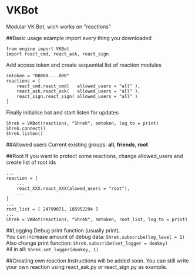 # VKBot
Modular VK Bot, wich works on "reactions"

##Basic usage example
import every thing you downloaded
```
from engine import VKBot
import react_cmd, react_ask, react_sign
```
Add access token and create sequential list of reaction modules
```
smtoken = "00000....000"
reactions = [
    react_cmd.react_cmd(   allowed_users = "all" ),
    react_ask.react_ask(   allowed_users = "all" ),
    react_sign.react_sign( allowed_users = "all" )
]
```
Finally initialise bot and start listen for updates
```
Shrek = VKBot(reactions, "Shrek", smtoken, log_to = print)
Shrek.connect()
Shrek.listen()
```

##Allowed users
Current existing groups: **all**, **friends**, **root**

##Root
If you want to protect some reactions, change allowed_users and create list of root ids
```
...
reaction = [
    ...
    react_XXX.react_XXX(alowed_users = "root"),
    ...
]
...
root_list = [ 24799071, 185952294 ]
...
Shrek = VKBot(reactions, "Shrek", smtoken, root_list, log_to = print)
```

##Logging
Debug print function (usually print).  
You can increase amount of debug data: `Shrek.subscribe(log_level = 1)`  
Also change print function: `Shrek.subscribe(set_logger = donkey)`  
All in all: `Shrek.set_logger(donkey, 1)`

##Creating own reaction
Instructions will be added soon. You can still write your own reaction using react_ask.py or react_sign.py as example.
